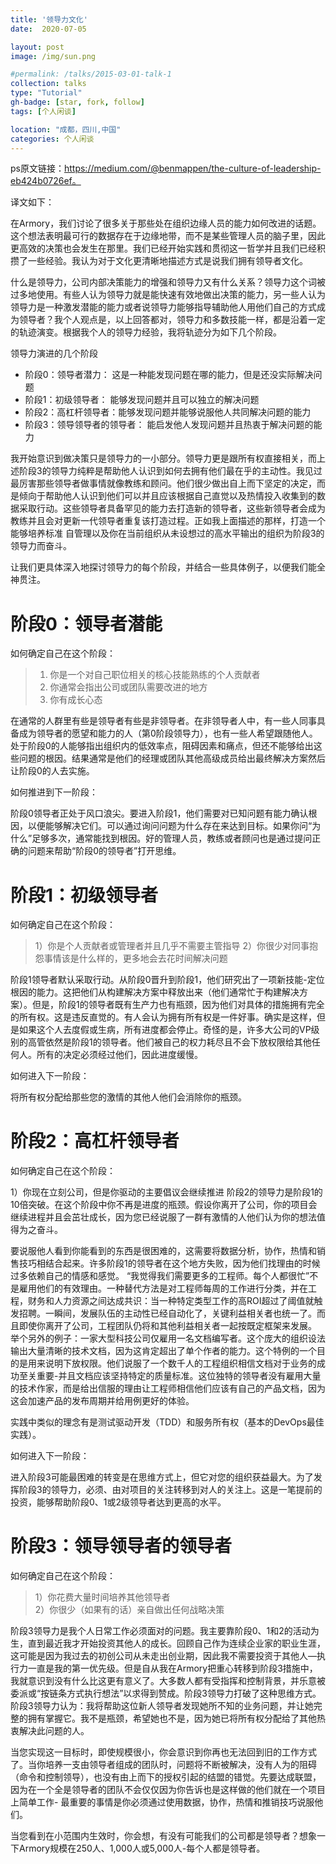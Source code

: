 ```yaml
---
title: '领导力文化'
date:  2020-07-05

layout: post
image: /img/sun.png

#permalink: /talks/2015-03-01-talk-1
collection: talks
type: "Tutorial"
gh-badge: [star, fork, follow]
tags: [个人闲谈]

location: "成都，四川,中国"
categories: 个人闲谈
---
```


ps原文链接：https://medium.com/@benmappen/the-culture-of-leadership-eb424b0726ef。

译文如下：

在Armory，我们讨论了很多关于那些处在组织边缘人员的能力如何改进的话题。这个想法表明最可行的数据存在于边缘地带，而不是某些管理人员的脑子里，因此更高效的决策也会发生在那里。我们已经开始实践和贯彻这一哲学并且我们已经积攒了一些经验。我认为对于文化更清晰地描述方式是说我们拥有领导者文化。

什么是领导力，公司内部决策能力的增强和领导力又有什么关系？领导力这个词被过多地使用。有些人认为领导力就是能快速有效地做出决策的能力，另一些人认为领导力是一种激发潜能的能力或者说领导力能够指导辅助他人用他们自己的方式成为领导者？我个人观点是，以上回答都对，领导力和多数技能一样，都是沿着一定的轨迹演变。根据我个人的领导力经验，我将轨迹分为如下几个阶段。

领导力演进的几个阶段
* 阶段0：领导者潜力： 这是一种能发现问题在哪的能力，但是还没实际解决问题
* 阶段1：初级领导者： 能够发现问题并且可以独立的解决问题
* 阶段2：高杠杆领导者：能够发现问题并能够说服他人共同解决问题的能力
* 阶段3：领导领导者的领导者：  能启发他人发现问题并且热衷于解决问题的能力

我开始意识到做决策只是领导力的一小部分。领导力更是跟所有权直接相关，而上述阶段3的领导力纯粹是帮助他人认识到如何去拥有他们最在乎的主动性。我见过最厉害那些领导者做事情就像教练和顾问。他们很少做出自上而下坚定的决定，而是倾向于帮助他人认识到他们可以并且应该根据自己直觉以及热情投入收集到的数据采取行动。这些领导者具备罕见的能力去打造新的领导者，这些新领导者会成为教练并且会对更新一代领导者重复该打造过程。正如我上面描述的那样，打造一个能够培养标准 自管理以及你在当前组织从未设想过的高水平输出的组织为阶段3的领导力而奋斗。

让我们更具体深入地探讨领导力的每个阶段，并结合一些具体例子，以便我们能全神贯注。

# 阶段0：领导者潜能

如何确定自己在这个阶段：
> 1) 你是一个对自己职位相关的核心技能熟练的个人贡献者
> 2) 你通常会指出公司或团队需要改进的地方
> 3) 你有成长心态

在通常的人群里有些是领导者有些是非领导者。在非领导者人中，有一些人同事具备成为领导者的愿望和能力的人（第0阶段领导力），也有一些人希望跟随他人。处于阶段0的人能够指出组织内的低效率点，阻碍因素和痛点，但还不能够给出这些问题的根因。结果通常是他们的经理或团队其他高级成员给出最终解决方案然后让阶段0的人去实施。

如何推进到下一阶段：


阶段0领导者正处于风口浪尖。要进入阶段1，他们需要对已知问题有能力确认根因，以便能够解决它们。可以通过询问问题为什么存在来达到目标。如果你问“为什么”足够多次，通常能找到根因。好的管理人员，教练或者顾问也是通过提问正确的问题来帮助“阶段0的领导者”打开思维。

# 阶段1：初级领导者

如何确定自己在这个阶段：
> 1）你是个人贡献者或管理者并且几乎不需要主管指导
> 2）你很少对同事抱怨事情该是什么样的，更多地会去花时间解决问题

阶段1领导者默认采取行动。从阶段0晋升到阶段1，他们研究出了一项新技能-定位根因的能力。这把他们从构建解决方案中释放出来（他们通常忙于构建解决方案）。但是，阶段1的领导者既有生产力也有瓶颈，因为他们对具体的措施拥有完全的所有权。这是违反直觉的。有人会认为拥有所有权是一件好事。确实是这样，但是如果这个人去度假或生病，所有进度都会停止。奇怪的是，许多大公司的VP级别的高管依然是阶段1的领导者。他们被自己的权力耗尽且不会下放权限给其他任何人。所有的决定必须经过他们，因此进度缓慢。

如何进入下一阶段：

将所有权分配给那些您的激情的其他人他们会消除你的瓶颈。

# 阶段2：高杠杆领导者

如何确定自己在这个阶段：
 
 1）你现在立刻公司，但是你驱动的主要倡议会继续推进
阶段2的领导力是阶段1的10倍突破。在这个阶段中你不再是进度的瓶颈。假设你离开了公司，你的项目会继续进程并且会茁壮成长，因为您已经说服了一群有激情的人他们认为你的想法值得为之奋斗。

要说服他人看到你能看到的东西是很困难的，这需要将数据分析，协作，热情和销售技巧相结合起来。许多阶段1的领导者在这个地方失败，因为他们找理由的时候过多依赖自己的情感和感觉。 “我觉得我们需要更多的工程师。每个人都很忙”不是雇用他们的有效理由。一种替代方法是对工程师每周的工作进行分类，并在工程，财务和人力资源之间达成共识：当一种特定类型工作的高ROI超过了阈值就触发招聘。一瞬间，发展队伍的主动性已经自动化了，关键利益相关者也统一了。而且即使你离开了公司，工程团队仍将和其他利益相关者一起按既定框架来发展。
举个另外的例子：一家大型科技公司仅雇用一名文档编写者。这个庞大的组织设法输出大量清晰的技术文档，因为这肯定超出了单个作者的能力。这个特例的一个目的是用来说明下放权限。他们说服了一个数千人的工程组织相信文档对于业务的成功至关重要-并且文档应该坚持特定的质量标准。这位独特的领导者没有雇用大量的技术作家，而是给出信服的理由让工程师相信他们应该有自己的产品文档，因为这会加速产品的发布周期并给用例更好的体验。

实践中类似的理念有是测试驱动开发（TDD）和服务所有权（基本的DevOps最佳实践）。

如何进入下一阶段：

进入阶段3可能最困难的转变是在思维方式上，但它对您的组织获益最大。为了发挥阶段3的领导力，必须、由对项目的关注转移到对人的关注上。这是一笔提前的投资，能够帮助阶段0、1或2级领导者达到更高的水平。

# 阶段3：领导领导者的领导者


如何确定自己在这个阶段：

> 1）你花费大量时间培养其他领导者        
> 2）你很少（如果有的话）亲自做出任何战略决策

阶段3领导力是我个人日常工作必须面对的问题。我主要靠阶段0、1和2的活动为生，直到最近我才开始投资其他人的成长。回顾自己作为连续企业家的职业生涯，这可能是因为我过去的初创公司从未走出创业期，因此我不需要投资于其他人—执行力一直是我的第一优先级。但是自从我在Armory把重心转移到阶段3措施中，我就意识到没有什么比这更有意义了。大多数人都有受指挥和控制背景，并乐意被委派或“按链条方式执行想法”以求得到赞成。阶段3领导力打破了这种思维方式。阶段3领导力认为：我将帮助这位新人领导者发现她所不知的业务问题，并让她完整的拥有掌握它。我不是瓶颈，希望她也不是，因为她已将所有权分配给了其他热衷解决此问题的人。

当您实现这一目标时，即使规模很小，你会意识到你再也无法回到旧的工作方式了。当你培养一支由领导者组成的团队时，问题将不断被解决，没有人为的阻碍（命令和控制领导），也没有由上而下的授权引起的结盟的错觉。先要达成联盟，因为在一个全是领导者的团队不会仅仅因为你告诉也是这样做的他们就在一个项目上简单工作- 最重要的事情是你必须通过使用数据，协作，热情和推销技巧说服他们。

当您看到在小范围内生效时，你会想，有没有可能我们的公司都是领导者？想象一下Armory规模在250人、1,000人或5,000人-每个人都是领导者。

